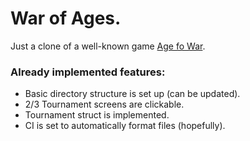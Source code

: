 # War of Ages.

Just a clone of a well-known game [Age fo War](https://igroutka.ru/flesh-igry/28216-age-of-war.html).

### Already implemented features:
* Basic directory structure is set up (can be updated).
* 2/3 Tournament screens are clickable.
* Tournament struct is implemented.
* CI is set to automatically format files (hopefully).
